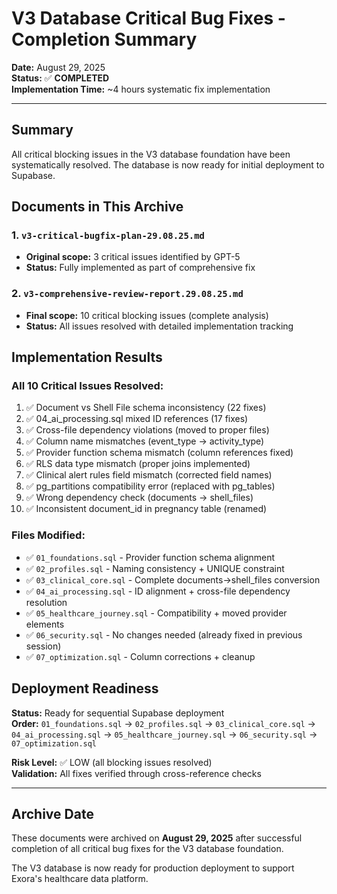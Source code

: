 # V3 Database Critical Bug Fixes - Completion Summary

**Date:** August 29, 2025  
**Status:** ✅ **COMPLETED**  
**Implementation Time:** ~4 hours systematic fix implementation  

---

## Summary

All critical blocking issues in the V3 database foundation have been systematically resolved. The database is now ready for initial deployment to Supabase.

## Documents in This Archive

### 1. `v3-critical-bugfix-plan-29.08.25.md`
- **Original scope:** 3 critical issues identified by GPT-5 
- **Status:** Fully implemented as part of comprehensive fix

### 2. `v3-comprehensive-review-report.29.08.25.md`
- **Final scope:** 10 critical blocking issues (complete analysis)
- **Status:** All issues resolved with detailed implementation tracking

## Implementation Results

### **All 10 Critical Issues Resolved:**
1. ✅ Document vs Shell File schema inconsistency (22 fixes)
2. ✅ 04_ai_processing.sql mixed ID references (17 fixes) 
3. ✅ Cross-file dependency violations (moved to proper files)
4. ✅ Column name mismatches (event_type → activity_type)
5. ✅ Provider function schema mismatch (column references fixed)
6. ✅ RLS data type mismatch (proper joins implemented)
7. ✅ Clinical alert rules field mismatch (corrected field names)
8. ✅ pg_partitions compatibility error (replaced with pg_tables)
9. ✅ Wrong dependency check (documents → shell_files)
10. ✅ Inconsistent document_id in pregnancy table (renamed)

### **Files Modified:**
- ✅ `01_foundations.sql` - Provider function schema alignment
- ✅ `02_profiles.sql` - Naming consistency + UNIQUE constraint  
- ✅ `03_clinical_core.sql` - Complete documents→shell_files conversion
- ✅ `04_ai_processing.sql` - ID alignment + cross-file dependency resolution
- ✅ `05_healthcare_journey.sql` - Compatibility + moved provider elements
- ✅ `06_security.sql` - No changes needed (already fixed in previous session)
- ✅ `07_optimization.sql` - Column corrections + cleanup

## Deployment Readiness

**Status:** Ready for sequential Supabase deployment  
**Order:** `01_foundations.sql` → `02_profiles.sql` → `03_clinical_core.sql` → `04_ai_processing.sql` → `05_healthcare_journey.sql` → `06_security.sql` → `07_optimization.sql`

**Risk Level:** ✅ LOW (all blocking issues resolved)  
**Validation:** All fixes verified through cross-reference checks  

---

## Archive Date
These documents were archived on **August 29, 2025** after successful completion of all critical bug fixes for the V3 database foundation.

The V3 database is now ready for production deployment to support Exora's healthcare data platform.